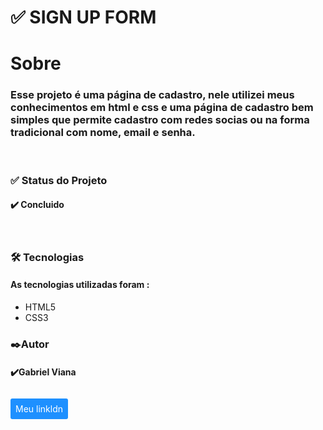 # ✅ SIGN UP FORM

<h1>Sobre</h1>

<h3> Esse projeto é uma página de cadastro, nele utilizei meus conhecimentos em html e css e uma página de cadastro  bem simples que permite cadastro com redes socias ou na forma tradicional com nome, email e senha.</h3> <br>

<h3>✅ Status do Projeto</h3>

<h4> ✔️ Concluido </h4> <br>

<h3> 🛠 Tecnologias </h3> 

<h4>As tecnologias utilizadas foram :</h4>

* HTML5
* CSS3

<h3>✒️Autor</h3> 

<h4> ✔️Gabriel Viana</h4> <br>
<a href="https://www.linkedin.com/in/gabriel-viana-cunha/">Meu linkldn</a>

<style>
  a {
    max-width:100px;
    text-decoration:none;
    background:#1E90FF;
    color: #fff;
    padding: .5rem;
    border-radius: 3px;
    
  }
</style>
